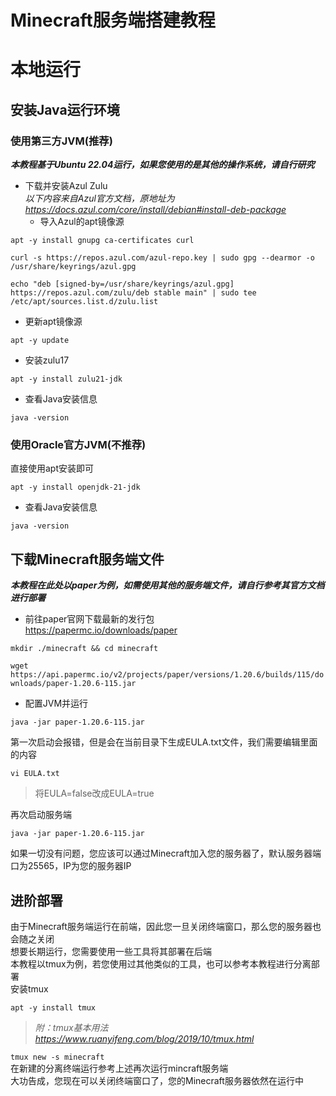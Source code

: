 # Minecraft服务端搭建教程
# 本地运行  
## 安装Java运行环境  
### 使用第三方JVM(推荐)  
***本教程基于Ubuntu 22.04运行，如果您使用的是其他的操作系统，请自行研究***
- 下载并安装Azul Zulu  
*以下内容来自Azul官方文档，原地址为<https://docs.azul.com/core/install/debian#install-deb-package>*
  - 导入Azul的apt镜像源  

`
apt -y install gnupg ca-certificates curl
`  

`
curl -s https://repos.azul.com/azul-repo.key | sudo gpg --dearmor -o /usr/share/keyrings/azul.gpg
`  

`
echo "deb [signed-by=/usr/share/keyrings/azul.gpg] https://repos.azul.com/zulu/deb stable main" | sudo tee /etc/apt/sources.list.d/zulu.list
`  

  - 更新apt镜像源  

`
apt -y update
`  

  - 安装zulu17  

`
apt -y install zulu21-jdk
`  

  - 查看Java安装信息  

`
java -version
`  


### 使用Oracle官方JVM(不推荐)  
直接使用apt安装即可  

`
apt -y install openjdk-21-jdk
`  
  - 查看Java安装信息  

`
java -version
`  

## 下载Minecraft服务端文件  
***本教程在此处以paper为例，如需使用其他的服务端文件，请自行参考其官方文档进行部署***  
- 前往paper官网下载最新的发行包  
<https://papermc.io/downloads/paper>  
  
`
mkdir ./minecraft && cd minecraft
`  

`
wget https://api.papermc.io/v2/projects/paper/versions/1.20.6/builds/115/downloads/paper-1.20.6-115.jar
`  
- 配置JVM并运行  

`
java -jar paper-1.20.6-115.jar
`  

第一次启动会报错，但是会在当前目录下生成EULA.txt文件，我们需要编辑里面的内容  

`
vi EULA.txt
`  

> 将EULA=false改成EULA=true  

再次启动服务端  

`
java -jar paper-1.20.6-115.jar
`  

如果一切没有问题，您应该可以通过Minecraft加入您的服务器了，默认服务器端口为25565，IP为您的服务器IP  

## 进阶部署
由于Minecraft服务端运行在前端，因此您一旦关闭终端窗口，那么您的服务器也会随之关闭  
想要长期运行，您需要使用一些工具将其部署在后端  
本教程以tmux为例，若您使用过其他类似的工具，也可以参考本教程进行分离部署  
安装tmux  

`
apt -y install tmux
`  
> *附：tmux基本用法<https://www.ruanyifeng.com/blog/2019/10/tmux.html>*  

`
tmux new -s minecraft
`  
在新建的分离终端运行参考上述再次运行mincraft服务端  
大功告成，您现在可以关闭终端窗口了，您的Minecraft服务器依然在运行中  
